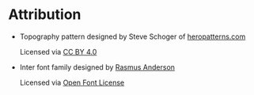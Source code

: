# Attribution

*   Topography pattern designed by Steve Schoger of [heropatterns.com](https://heropatterns.com/)

    Licensed via [CC BY 4.0](https://creativecommons.org/licenses/by/4.0/)
*   Inter font family designed by [Rasmus Anderson](https://github.com/rsms/inter/)

    Licensed via [Open Font License](https://openfontlicense.org/)

